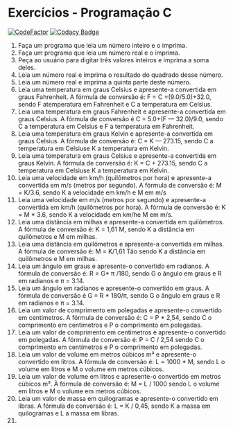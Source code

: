 # Exercícios - Programação C
[![CodeFactor](https://www.codefactor.io/repository/github/luisfelipefrancisco/exercicios-c/badge)](https://www.codefactor.io/repository/github/luisfelipefrancisco/exercicios-c) [![Codacy Badge](https://app.codacy.com/project/badge/Grade/babf9f2ea1304c6ea0f8a09b0e5e25e7)](https://www.codacy.com/gh/LuisFelipeFrancisco/exercicios-c/dashboard?utm_source=github.com&amp;utm_medium=referral&amp;utm_content=LuisFelipeFrancisco/exercicios-c&amp;utm_campaign=Badge_Grade)
1. Faça  um  programa  que  leia  um  número  inteiro  e  o  imprima.
2. Faça  um  programa  que  leia  um  número  real  e  o  imprima.
3. Peça  ao  usuário  para  digitar  três  valores  inteiros  e  imprima  a  soma deles.
4. Leia  um  número  real  e  imprima  o  resultado  do  quadrado  desse  número.
5. Leia  um  número  real  e  imprima  a  quinta  parte  deste  número.
6. Leia  uma  temperatura  em  graus  Celsius  e  apresente-a  convertida  em  graus  Fahrenheit.  A  fórmula  de  conversão  é:  F  =  C =(9.0/5.0)+32.0,  sendo  F  atemperatura  em  Fahrenheit  e  C  a  temperatura  em  Celsius.
7.  Leia  uma  temperatura  em  graus  Fahrenheit  e  apresente-a  convertida  em  graus  Celsius.  A  fórmula  de  conversão  é  C  =  5.0+(F —  32.0)/9.0,  sendo  C a  temperatura  em  Celsius  e  F  a  temperatura  em  Fahrenheit.
8. Leia  uma  temperatura  em  graus  Kelvin  e  apresente-a  convertida  em  graus  Celsius.  A  fórmula  de  conversão  é:  C  =  K  —  273.15,  sendo  C  a  temperatura  em  Celsiuse  K  a  temperatura  em  Kelvin.
9. Leia  uma  temperatura  em  graus  Celsius  e  apresente-a  convertida  em  graus  Kelvin.  A  fórmula  de  conversão  é:  K  =  C +  273.15,  sendo  C  a  temperatura  em  Celsiuse  K  a  temperatura  em  Kelvin.
10. Leia  uma  velocidade  em  km/h  (quilômetros  por  hora)  e  apresente-a  convertida  em  m/s  (metros  por  segundo).  A  fórmula  de  conversão  é:  M  =  K/3.6,  sendo  K  a  velocidade  em  km/h  e  M  em  m/s
11. Leia  uma  velocidade  em  m/s  (metros  por  segundo)  e  apresente-a  convertida  em  km/h  (quilômetros  por  hora).  A  fórmula  de  conversão  é:  K  =  M  * 3.6,  sendo  K  a  velocidade  em  km/he  M  em  m/s.
12. Leia  uma  distância  em  milhas  e  apresente-a  convertida  em  quilômetros.  A  fórmula  de  conversão  é:  K  =  1,61  M,  sendo  K  a  distância  em  quilômetros  e  M  em  milhas.
13. Leia  uma  distância  em  quilômetros  e  apresente-a  convertida  em  milhas.  A  fórmula  de  conversão  é:  M  = K/1,61 Tão  sendo  K  a  distância  em  quilômetros  e  M  em  milhas.
14. Leia  um  ângulo  em  graus  e  apresente-o  convertido  em  radianos.  A  fórmula  de  conversão  é:  R = G* π /180,  sendo  G  o  ângulo  em  graus  e  R  em  radianos  e  π  =  3.14.
15. Leia  um  ângulo  em  radianos  e  apresente-o  convertido  em  graus.  A  fórmula  de  conversão  é  G  =  R *  180/π,  sendo  G  o  ângulo  em  graus  e  R  em  radianos  e  π  =  3.14.
16. Leia  um  valor  de  comprimento  em  polegadas  e  apresente-o  convertido  em  centimetros.  A  fórmula  de  conversão  é:  C  =  P  *  2,54,  sendo  C  o  comprimento  em  centimetros  e  P  o  comprimento  em  polegadas.
17. Leia  um  valor  de  comprimento  em  centimetros  e  apresente-o  convertido  em  polegadas.  A  fórmula  de  conversão  é:  P  =  C / 2,54  sendo  C  o  comprimento  em  centímetros  e  P  o  comprimento  em  polegadas.
18. Leia  um  valor  de  volume  em  metros  cúbicos  m³  e  apresente-o  convertido  em  litros.  A  fórmula  de  conversão  é:  L  =  1000  *  M,  sendo  L  o  volume  em  litros  e  M  o  volume  em  metros  cúbicos.
19. Leia  um  valor  de  volume  em  litros  e  apresente-o  convertido  em  metros  cúbicos  m³.  À  fórmula  de  conversão  é:  M  =  L / 1000  sendo  L  o  volume  em  litros  e  M  o  volume  em  metros  cúbicos.
20. Leia  um  valor  de  massa  em  quilogramas  e  apresente-o  convertido  em  libras.  A  fórmula  de  conversão  é:  L  =  K / 0,45,  sendo  K  a  massa  em  quilogramas  e  L  a  massa  em  libras.
21. 
